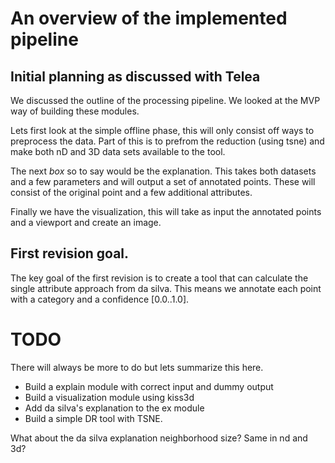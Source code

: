 # An overview of the implemented pipeline

## Initial planning as discussed with Telea

We discussed the outline of the processing pipeline. We looked at the MVP way of building these modules.

Lets first look at the simple offline phase, this will only consist off ways to preprocess the data. Part of this is to prefrom the reduction (using tsne) and make both nD and 3D data sets available to the tool.

The next _box_ so to say would be the explanation. This takes both datasets and a few parameters and will output a set of annotated points. These will consist of the original point and a few additional attributes.

Finally we have the visualization, this will take as input the annotated points and a viewport and create an image.

## First revision goal.

The key goal of the first revision is to create a tool that can calculate the single attribute approach from da silva. This means we annotate each point with a category and a confidence [0.0..1.0].

# TODO

There will always be more to do but lets summarize this here.

- Build a explain module with correct input and dummy output
- Build a visualization module using kiss3d
- Add da silva's explanation to the ex module
- Build a simple DR tool with TSNE.


What about the da silva explanation neighborhood size? Same in nd and 3d?

